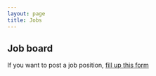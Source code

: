```yaml
---
layout: page
title: Jobs
---
```


## Job board

If you want to post a job position, [fill up this form](https://docs.google.com/forms/d/e/1FAIpQLSeXl3xrDyOQPgogSViaXBP-7ppXTOiTatSISuU6lq-YOC_zVw/viewform)
